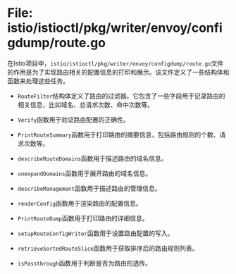 # File: istio/istioctl/pkg/writer/envoy/configdump/route.go

在Istio项目中，`istio/istioctl/pkg/writer/envoy/configdump/route.go`文件的作用是为了实现路由相关的配置信息的打印和展示。该文件定义了一些结构体和函数来处理这些任务。

- `RouteFilter`结构体定义了路由的过滤器。它包含了一些字段用于记录路由的相关信息，比如域名、总请求次数、命中次数等。

- `Verify`函数用于验证路由配置的正确性。

- `PrintRouteSummary`函数用于打印路由的摘要信息，包括路由规则的个数、请求次数等。

- `describeRouteDomains`函数用于描述路由的域名信息。

- `unexpandDomains`函数用于展开路由的域名信息。

- `describeManagement`函数用于描述路由的管理信息。

- `renderConfig`函数用于渲染路由的配置信息。

- `PrintRouteDump`函数用于打印路由的详细信息。

- `setupRouteConfigWriter`函数用于设置路由配置的写入。

- `retrieveSortedRouteSlice`函数用于获取排序后的路由规则列表。

- `isPassthrough`函数用于判断是否为路由的透传。

